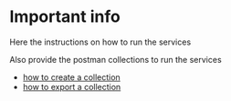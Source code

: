 # Important info

Here the instructions on how to run the services

Also provide the postman collections to run the services
* [how to create a collection](https://learning.postman.com/docs/getting-started/creating-the-first-collection/)
* [how to export a collection](https://learning.postman.com/docs/getting-started/importing-and-exporting-data/#exporting-collections)


